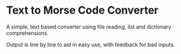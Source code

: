 # Text to Morse Code Converter

A simple, text based converter using file reading, list and dictionary comprehensions.

Output is line by line to aid in easy use, with feedback for bad inputs.